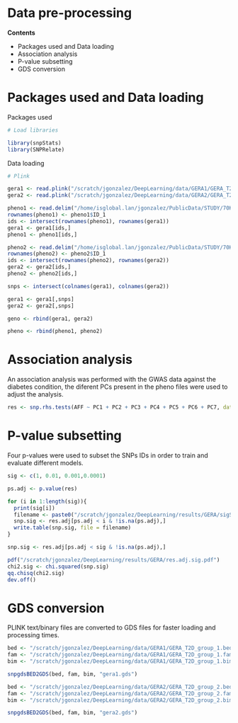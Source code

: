 **Data pre-processing**
=======================

**Contents**

-   Packages used and Data loading
-   Association analysis
-   P-value subsetting
-   GDS conversion

**Packages used and Data loading**
==================================

Packages used

``` r
# Load libraries

library(snpStats)
library(SNPRelate)
```

Data loading

``` r
# Plink

gera1 <- read.plink("/scratch/jgonzalez/DeepLearning/data/GERA1/GERA_T2D_group_1")$genotypes
gera2 <- read.plink("/scratch/jgonzalez/DeepLearning/data/GERA2/GERA_T2D_group_2")$genotypes

pheno1 <- read.delim("/home/isglobal.lan/jgonzalez/PublicData/STUDY/70KforT2D/pheno/GERA1.sample", sep="")
rownames(pheno1) <- pheno1$ID_1
ids <- intersect(rownames(pheno1), rownames(gera1))
gera1 <- gera1[ids,]
pheno1 <- pheno1[ids,]

pheno2 <- read.delim("/home/isglobal.lan/jgonzalez/PublicData/STUDY/70KforT2D/pheno/GERA2.sample", sep="")
rownames(pheno2) <- pheno2$ID_1
ids <- intersect(rownames(pheno2), rownames(gera2))
gera2 <- gera2[ids,]
pheno2 <- pheno2[ids,]

snps <- intersect(colnames(gera1), colnames(gera2))

gera1 <- gera1[,snps]
gera2 <- gera2[,snps]

geno <- rbind(gera1, gera2)

pheno <- rbind(pheno1, pheno2)
```

**Association analysis**
========================

An association analysis was performed with the GWAS data against the diabetes condition, the diferent PCs present in the pheno files were used to adjust the analysis.

``` r
res <- snp.rhs.tests(AFF ~ PC1 + PC2 + PC3 + PC4 + PC5 + PC6 + PC7, data = pheno, snp.data = geno)
```

**P-value subsetting**
======================

Four p-values were used to subset the SNPs IDs in order to train and evaluate different models.

``` r
sig <- c(1, 0.01, 0.001,0.0001)

ps.adj <- p.value(res)

for (i in 1:length(sig)){
  print(sig[i])
  filename <- paste0("/scratch/jgonzalez/DeepLearning/results/GERA/sigSnp_",sig[i],".txt")
  snp.sig <- res.adj[ps.adj < i & !is.na(ps.adj),]
  write.table(snp.sig, file = filename)
}

snp.sig <- res.adj[ps.adj < sig & !is.na(ps.adj),]

pdf("/scratch/jgonzalez/DeepLearning/results/GERA/res.adj.sig.pdf")
chi2.sig <- chi.squared(snp.sig)
qq.chisq(chi2.sig)
dev.off()
```

**GDS conversion**
==================

PLINK text/binary files are converted to GDS files for faster loading and processing times.

``` r
bed <- "/scratch/jgonzalez/DeepLearning/data/GERA1/GERA_T2D_group_1.bed"
fam <- "/scratch/jgonzalez/DeepLearning/data/GERA1/GERA_T2D_group_1.fam"
bim <- "/scratch/jgonzalez/DeepLearning/data/GERA1/GERA_T2D_group_1.bim"

snpgdsBED2GDS(bed, fam, bim, "gera1.gds")

bed <- "/scratch/jgonzalez/DeepLearning/data/GERA2/GERA_T2D_group_2.bed"
fam <- "/scratch/jgonzalez/DeepLearning/data/GERA2/GERA_T2D_group_2.fam"
bim <- "/scratch/jgonzalez/DeepLearning/data/GERA2/GERA_T2D_group_2.bim"

snpgdsBED2GDS(bed, fam, bim, "gera2.gds")
```
